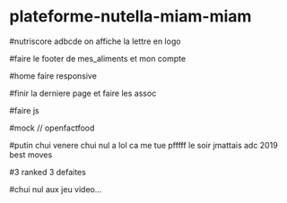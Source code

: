 # plateforme-nutella-miam-miam

#nutriscore adbcde on affiche la lettre en logo

#faire le footer de mes_aliments et mon compte

#home faire responsive

#finir la derniere page et faire les assoc

#faire js

#mock // openfactfood

#putin chui venere chui nul a lol ca me tue pfffff le soir jmattais adc 2019 best moves

#3 ranked 3 defaites

#chui nul aux jeu video...
